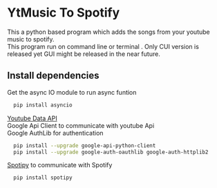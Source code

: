 
# YtMusic To Spotify

This a python based program which adds the songs from your youtube music to spotify.  
This program run on command line or terminal . Only CUI version is released yet GUI might be released in the near future.  

## Install dependencies  

Get the async IO module to run async funtion
```bash
  pip install asyncio
```
[Youtube Data API](https://developers.google.com/youtube/v3)  
Google Api Client to communicate with youtube Api  
Google AuthLib for authentication
```bash
  pip install --upgrade google-api-python-client
  pip install --upgrade google-auth-oauthlib google-auth-httplib2
```
[Spotipy](https://spotipy.readthedocs.io/) to communicate with Spotify
```bash
  pip install spotipy
```

